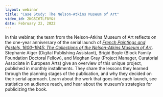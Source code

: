 ```yaml
---
layout: webinar
title: "Case Study: The Nelson-Atkins Museum of Art"
video_id: 2KG5I6TLF8Y&t
date: February 22, 2022
---
```

In this webinar, the team from the Nelson-Atkins Museum of Art reflects on the one-year anniversary of the serial launch of *[French Paintings and Pastels, 1600–1945: The Collections of the Nelson-Atkins Museum of Art](https://www.nelson-atkins.org/fpc/)*. Stephanie Alger (Digital Publishing Assistant), Brigid Boyle (Block Family Foundation Doctoral Fellow), and Meghan Gray (Project Manager, Curatorial Associate in European Arts) give an overview of this unique project, published in monthly installments. They share the lessons they learned through the planning stages of the publication, and why they decided on their serial approach. Learn about the work that goes into each launch, see statistics on audience reach, and hear about the museum’s strategies for publicizing the book.
